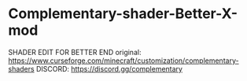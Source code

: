 # Complementary-shader-Better-X-mod
SHADER EDIT FOR BETTER END
original: https://www.curseforge.com/minecraft/customization/complementary-shaders
DISCORD: https://discord.gg/complementary

